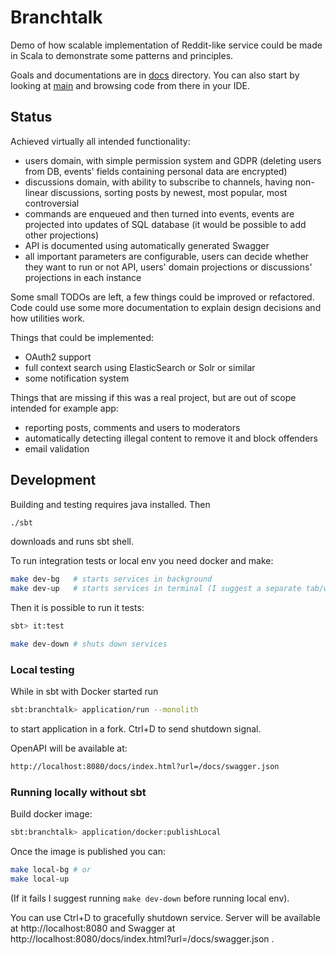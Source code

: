 # Branchtalk

Demo of how scalable implementation of Reddit-like service could be made
in Scala to demonstrate some patterns and principles.

Goals and documentations are in [docs](docs/0_index.md) directory. You can also
start by looking at [main](modules/app/src/main/scala/io/branchtalk/Main.scala)
and browsing code from there in your IDE.

## Status

Achieved virtually all intended functionality:

 * users domain, with simple permission system and GDPR (deleting users from
   DB, events' fields containing personal data are encrypted)
 * discussions domain, with ability to subscribe to channels, having non-linear
   discussions, sorting posts by newest, most popular, most controversial
 * commands are enqueued and then turned into events, events are projected into
   updates of SQL database (it would be possible to add other projections)
 * API is documented using automatically generated Swagger
 * all important parameters are configurable, users can decide whether they
   want to run or not API, users' domain projections or discussions'
   projections in each instance

Some small TODOs are left, a few things could be improved or refactored. Code
could use some more documentation to explain design decisions and how utilities
work.

Things that could be implemented:

 * OAuth2 support
 * full context search using ElasticSearch or Solr or similar
 * some notification system

Things that are missing if this was a real project, but are out of scope
intended for example app:

 * reporting posts, comments and users to moderators
 * automatically detecting illegal content to remove it and block offenders
 * email validation

## Development

Building and testing requires java installed. Then

```bash
./sbt
```

downloads and runs sbt shell.

To run integration tests or local env you need docker and make:

```bash
make dev-bg   # starts services in background
make dev-up   # starts services in terminal (I suggest a separate tab/window)
```

Then it is possible to run it tests:

```bash
sbt> it:test
```

```bash
make dev-down # shuts down services
```

### Local testing

While in sbt with Docker started run
```bash
sbt:branchtalk> application/run --monolith
```
to start application in a fork. Ctrl+D to send shutdown signal.

OpenAPI will be available at:
```bash
http://localhost:8080/docs/index.html?url=/docs/swagger.json
```

### Running locally without sbt

Build docker image:
```bash
sbt:branchtalk> application/docker:publishLocal
```

Once the image is published you can:
```bash
make local-bg # or
make local-up
```
(If it fails I suggest running `make dev-down` before running local env).

You can use Ctrl+D to gracefully shutdown service. Server will be available at
http://localhost:8080 and Swagger at
http://localhost:8080/docs/index.html?url=/docs/swagger.json .
